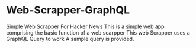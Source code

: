 # Web-Scrapper-GraphQL
Simple Web Scrapper For Hacker News
This is a simple web app comprising the basic function of a web scarpper
This web Scrapper uses a GraphQL Query to work
A sample query is provided.
